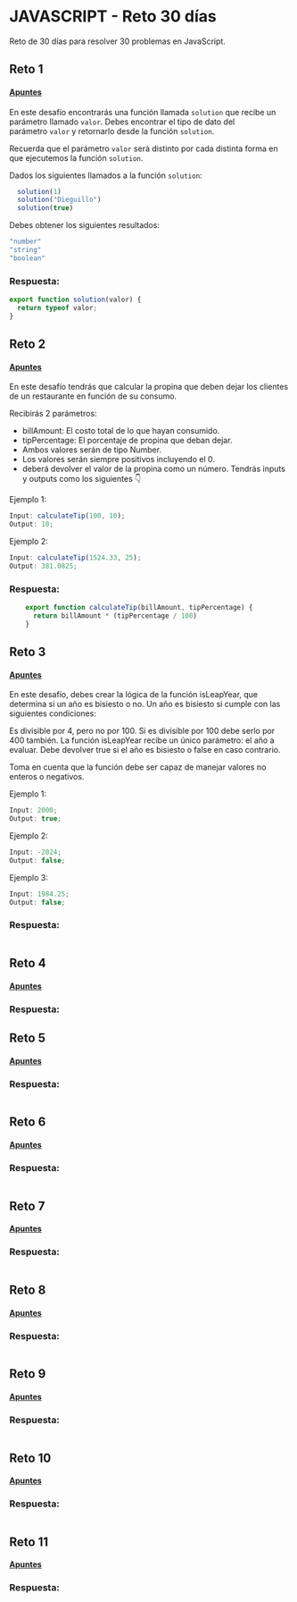 # JAVASCRIPT - Reto 30 días
Reto de 30 días para resolver 30 problemas en JavaScript. 


## Reto 1
#### [Apuntes](https://github.com/ElizabethLeonPerez/JAVASCRIPT-reto30dias/blob/420e092506b71be2a27bf8224cae5023847686b6/Notas-Reto1.md)

En este desafío encontrarás una función llamada `solution` que recibe un parámetro llamado `valor`. Debes encontrar el tipo de dato del parámetro `valor` y retornarlo desde la función `solution`.

Recuerda que el parámetro `valor` será distinto por cada distinta forma en que ejecutemos la función `solution`.

Dados los siguientes llamados a la función `solution`:
```JavaScript
  solution(1)
  solution("Dieguillo")
  solution(true)
```
Debes obtener los siguientes resultados:
```JavaScript
"number"
"string"
"boolean"
```
### Respuesta:
```JavaScript
export function solution(valor) {
  return typeof valor;
}
```

## Reto 2
#### [Apuntes]()

En este desafío tendrás que calcular la propina que deben dejar los clientes de un restaurante en función de su consumo.

Recibirás 2 parámetros:

- billAmount: El costo total de lo que hayan consumido.
- tipPercentage: El porcentaje de propina que deban dejar.
- Ambos valores serán de tipo Number.
- Los valores serán siempre positivos incluyendo el 0.
- deberá devolver el valor de la propina como un número.
Tendrás inputs y outputs como los siguientes 👇

Ejemplo 1:
```JavaScript
Input: calculateTip(100, 10);
Output: 10;
```
Ejemplo 2:
```JavaScript
Input: calculateTip(1524.33, 25);
Output: 381.0825;
```

### Respuesta:
```JavaScript
    export function calculateTip(billAmount, tipPercentage) {
      return billAmount * (tipPercentage / 100)
    }
```

## Reto 3
#### [Apuntes]()

En este desafío, debes crear la lógica de la función isLeapYear, que determina si un año es bisiesto o no. Un año es bisiesto si cumple con las siguientes condiciones:

Es divisible por 4, pero no por 100.
Si es divisible por 100 debe serlo por 400 también.
La función isLeapYear recibe un único parámetro: el año a evaluar. Debe devolver true si el año es bisiesto o false en caso contrario.

Toma en cuenta que la función debe ser capaz de manejar valores no enteros o negativos.

Ejemplo 1:
``` Javascript
Input: 2000;
Output: true;
```

Ejemplo 2:
``` Javascript
Input: -2024;
Output: false;
```

Ejemplo 3:
``` Javascript
Input: 1984.25;
Output: false;
```

### Respuesta:
```JavaScript

```
## Reto 4
#### [Apuntes]()


### Respuesta:
<!-- ```JavaScript
  export function isLeapYear(year) {
    if (year < 0 && Number.isNaN(year) && Number.isInteger(year)) {
      if (year % 4 === 0)
        return true
    }
    if (year % 100 === 0 && year % 400 === 0) {
      return true
    }
    if (year % 100 === 0) {
      return false
    }
    else {
      return false
    }
  }

export function isLeapYear(year) {
  if (year < 0 && Number.isNaN(year) && Number.isInteger(year)) {
    if (year % 4 === 0 && (year % 100 !=== 0))
    return true
  }
  else if (year % 100 === 0 && year % 400 === 0) {
    return true
  }
  else {
    return false
  }
}
``` -->
## Reto 5
#### [Apuntes]()

### Respuesta:
```JavaScript

```

## Reto 6
#### [Apuntes]()

### Respuesta:
```JavaScript

```

## Reto 7
#### [Apuntes]()

### Respuesta:
```JavaScript

```

## Reto 8
#### [Apuntes]()

### Respuesta:
```JavaScript

```

## Reto 9
#### [Apuntes]()

### Respuesta:
```JavaScript

```

## Reto 10
#### [Apuntes]()

### Respuesta:
```JavaScript

```

## Reto 11
#### [Apuntes]()

### Respuesta:
```JavaScript

```
